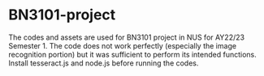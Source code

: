 # BN3101-project

The codes and assets are used for BN3101 project in NUS for AY22/23 Semester 1.
The code does not work perfectly (especially the image recognition portion) but it was sufficient to perform its intended functions.
Install tesseract.js and node.js before running the codes.
